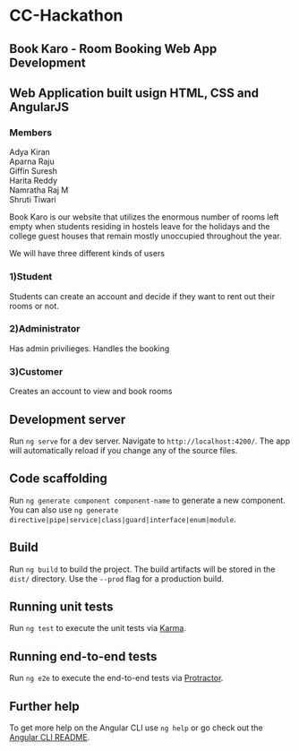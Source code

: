 # CC-Hackathon
## Book Karo - Room Booking Web App Development

## Web Application built usign HTML, CSS and AngularJS

### Members
Adya Kiran <br>
Aparna Raju <br>
Giffin Suresh <br>
Harita Reddy <br>
Namratha Raj M<br>
Shruti Tiwari

Book Karo is our website that utilizes the enormous number of rooms left empty when students residing in hostels leave for the holidays and the college guest houses that remain mostly unoccupied throughout the year. 

We will have three different kinds of users

### 1)Student
Students can create an account and decide if they want to rent out their rooms or not.

### 2)Administrator
Has admin privilieges. 
Handles the booking

### 3)Customer
Creates an account to view and book rooms

## Development server

Run `ng serve` for a dev server. Navigate to `http://localhost:4200/`. The app will automatically reload if you change any of the source files.

## Code scaffolding

Run `ng generate component component-name` to generate a new component. You can also use `ng generate directive|pipe|service|class|guard|interface|enum|module`.

## Build

Run `ng build` to build the project. The build artifacts will be stored in the `dist/` directory. Use the `--prod` flag for a production build.

## Running unit tests

Run `ng test` to execute the unit tests via [Karma](https://karma-runner.github.io).

## Running end-to-end tests

Run `ng e2e` to execute the end-to-end tests via [Protractor](http://www.protractortest.org/).

## Further help

To get more help on the Angular CLI use `ng help` or go check out the [Angular CLI README](https://github.com/angular/angular-cli/blob/master/README.md).
